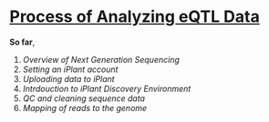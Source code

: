 # [Process of Analyzing  eQTL Data](https://github.com/wijerasa/HCS7806_09_18_2015.git)

**So far**,

1. *Overview of Next Generation Sequencing*
2. *Setting an iPlant account*
3. *Uploading data to iPlant*
4. *Intrdouction to iPlant Discovery Environment*
5. *QC and cleaning sequence data*
6. *Mapping of reads to the genome* 
